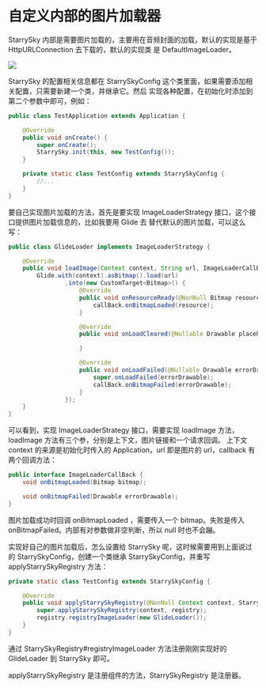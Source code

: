 # 自定义内部的图片加载器

StarrySky 内部是需要图片加载的，主要用在音频封面的加载，默认的实现是基于 HttpURLConnection 去下载的，默认的实现类
是 DefaultImageLoader。

<img src="https://raw.githubusercontent.com/lizixian18/MusicLibrary/StarrySkyJava/art/ImageLoader.png">


StarrySky 的配置相关信息都在 StarrySkyConfig 这个类里面，如果需要添加相关配置，只需要新建一个类，并继承它。然后
实现各种配置，在初始化时添加到第二个参数中即可，例如：

```java
public class TestApplication extends Application {

    @Override
    public void onCreate() {
        super.onCreate();
        StarrySky.init(this, new TestConfig());
    }

    private static class TestConfig extends StarrySkyConfig {
        //...
    }
}
```


要自己实现图片加载的方法，首先是要实现 ImageLoaderStrategy 接口，这个接口提供图片加载信息的，比如我要用 Glide 去
替代默认的图片加载，可以这么写：

```java
public class GlideLoader implements ImageLoaderStrategy {

    @Override
    public void loadImage(Context context, String url, ImageLoaderCallBack callBack) {
        Glide.with(context).asBitmap().load(url)
                .into(new CustomTarget<Bitmap>() {
                    @Override
                    public void onResourceReady(@NonNull Bitmap resource, @Nullable Transition<? super Bitmap> transition) {
                        callBack.onBitmapLoaded(resource);
                    }

                    @Override
                    public void onLoadCleared(@Nullable Drawable placeholder) {

                    }

                    @Override
                    public void onLoadFailed(@Nullable Drawable errorDrawable) {
                        super.onLoadFailed(errorDrawable);
                        callBack.onBitmapFailed(errorDrawable);
                    }
                });
    }
}
```

可以看到，实现 ImageLoaderStrategy 接口，需要实现 loadImage 方法，loadImage 方法有三个参，分别是上下文，图片链接和一个请求回调。
上下文 context 的来源是初始化时传入的 Application，url 即是图片的 url，callback 有两个回调方法：

```java
public interface ImageLoaderCallBack {
    void onBitmapLoaded(Bitmap bitmap);

    void onBitmapFailed(Drawable errorDrawable);
}
```

图片加载成功时回调 onBitmapLoaded ，需要传入一个 bitmap。失败是传入 onBitmapFailed。内部有对参数做非空判断，所以 null 时也不会蹦。

实现好自己的图片加载后，怎么设置给 StarrySky 呢，这时候需要用到上面说过的 StarrySkyConfig，创建一个类继承 StarrySkyConfig，并重写
applyStarrySkyRegistry 方法：

```java
private static class TestConfig extends StarrySkyConfig {

    @Override
    public void applyStarrySkyRegistry(@NonNull Context context, StarrySkyRegistry registry) {
        super.applyStarrySkyRegistry(context, registry);
        registry.registryImageLoader(new GlideLoader());
    }
}
```

通过 StarrySkyRegistry#registryImageLoader 方法注册刚刚实现好的 GlideLoader 到 StarrySky 即可。

applyStarrySkyRegistry 是注册组件的方法，StarrySkyRegistry 是注册器。
